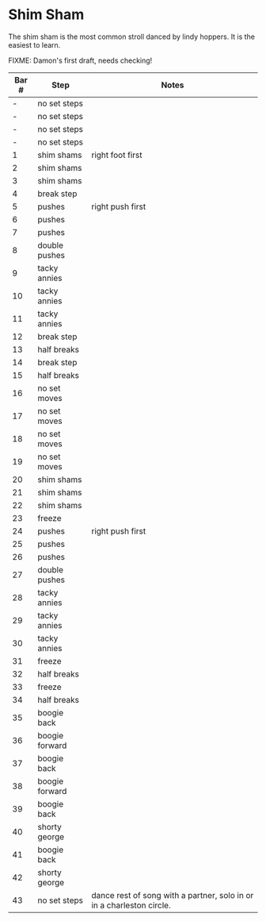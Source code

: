# Shim Sham

The shim sham is the most common stroll danced by lindy hoppers.  It is the easiest to learn.

FIXME: Damon's first draft, needs checking!

| Bar #  | Step | Notes | 
| ------------- | ------------- | ------------- |
| - | no set steps |  |
| - | no set steps |  |
| - | no set steps |  |
| - | no set steps |  |
| 1 | shim shams | right foot first |
| 2 | shim shams |  |
| 3 | shim shams |  |
| 4 | break step |  |
| 5 | pushes | right push first |
| 6 | pushes |  |
| 7 | pushes |  |
| 8 | double pushes |  |
| 9 | tacky annies |  |
| 10 | tacky annies |  |
| 11 | tacky annies |  |
| 12 | break step |  |
| 13 | half breaks | |
| 14 | break step |  |
| 15 | half breaks |  |
| 16 | no set moves |  |
| 17 | no set moves |  |
| 18 | no set moves |  |
| 19 | no set moves |  |
| 20 | shim shams |  |
| 21 | shim shams |  |
| 22 | shim shams |  |
| 23 | freeze |  |
| 24 | pushes | right push first |
| 25 | pushes |  |
| 26 | pushes |  |
| 27 | double pushes |  |
| 28 | tacky annies |  |
| 29 | tacky annies |  |
| 30 | tacky annies |  |
| 31 | freeze |  |
| 32 | half breaks | |
| 33 | freeze |  |
| 34 | half breaks |  |
| 35 | boogie back |  |
| 36 | boogie forward |  |
| 37 | boogie back |  |
| 38 | boogie forward |  |
| 39 | boogie back |  |
| 40 | shorty george |  |
| 41 | boogie back |  |
| 42 | shorty george |  |
| 43 | no set steps | dance rest of song with a partner, solo in or in a charleston circle. |

